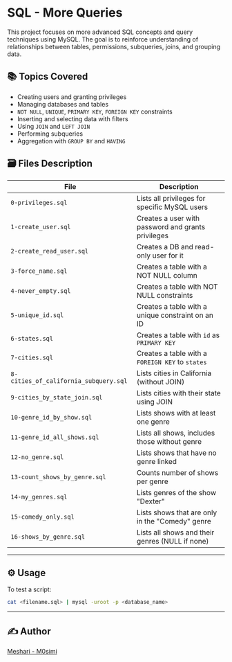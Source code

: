 # SQL - More Queries

This project focuses on more advanced SQL concepts and query techniques using MySQL. The goal is to reinforce understanding of relationships between tables, permissions, subqueries, joins, and grouping data.

## 📚 Topics Covered
- Creating users and granting privileges
- Managing databases and tables
- `NOT NULL`, `UNIQUE`, `PRIMARY KEY`, `FOREIGN KEY` constraints
- Inserting and selecting data with filters
- Using `JOIN` and `LEFT JOIN`
- Performing subqueries
- Aggregation with `GROUP BY` and `HAVING`

## 🗃️ Files Description

| File | Description |
|------|-------------|
| `0-privileges.sql` | Lists all privileges for specific MySQL users |
| `1-create_user.sql` | Creates a user with password and grants privileges |
| `2-create_read_user.sql` | Creates a DB and read-only user for it |
| `3-force_name.sql` | Creates a table with a NOT NULL column |
| `4-never_empty.sql` | Creates a table with NOT NULL constraints |
| `5-unique_id.sql` | Creates a table with a unique constraint on an ID |
| `6-states.sql` | Creates a table with `id` as `PRIMARY KEY` |
| `7-cities.sql` | Creates a table with a `FOREIGN KEY` to `states` |
| `8-cities_of_california_subquery.sql` | Lists cities in California (without JOIN) |
| `9-cities_by_state_join.sql` | Lists cities with their state using JOIN |
| `10-genre_id_by_show.sql` | Lists shows with at least one genre |
| `11-genre_id_all_shows.sql` | Lists all shows, includes those without genre |
| `12-no_genre.sql` | Lists shows that have no genre linked |
| `13-count_shows_by_genre.sql` | Counts number of shows per genre |
| `14-my_genres.sql` | Lists genres of the show "Dexter" |
| `15-comedy_only.sql` | Lists shows that are only in the "Comedy" genre |
| `16-shows_by_genre.sql` | Lists all shows and their genres (NULL if none) |

---

## ⚙️ Usage

To test a script:

```bash
cat <filename.sql> | mysql -uroot -p <database_name>
```
---

## ✍️ Author
[Meshari - M0simi](https://github.com/M0simi)
